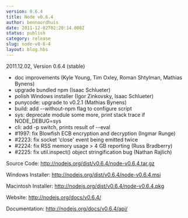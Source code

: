 ```yaml
---
version: 0.6.4
title: Node v0.6.4
author: bennoordhuis
date: 2011-12-02T02:20:14.000Z
status: publish
category: release
slug: node-v0-6-4
layout: blog.hbs
---
```


2011.12.02, Version 0.6.4 (stable)
<ul>
<li>doc improvements (Kyle Young, Tim Oxley, Roman Shtylman, Mathias Bynens)</li>
<li>upgrade bundled npm (Isaac Schlueter)</li>
<li>polish Windows installer (Igor Zinkovsky, Isaac Schlueter)</li>
<li>punycode: upgrade to v0.2.1 (Mathias Bynens)</li>
<li>build: add --without-npm flag to configure script</li>
<li>sys: deprecate module some more, print stack trace if NODE_DEBUG=sys</li>
<li>cli: add -p switch, prints result of --eval</li>
<li>#1997: fix Blowfish ECB encryption and decryption (Ingmar Runge)</li>
<li>#2223: fix socket 'close' event being emitted twice</li>
<li>#2224: fix RSS memory usage &gt; 4 GB reporting (Russ Bradberry)</li>
<li>#2225: fix util.inspect() object stringification bug (Nathan Rajlich)</li>
</ul>
Source Code: <a href="http://nodejs.org/dist/v0.6.4/node-v0.6.4.tar.gz">http://nodejs.org/dist/v0.6.4/node-v0.6.4.tar.gz</a>

Windows Installer: <a href="http://nodejs.org/dist/v0.6.4/node-v0.6.4.msi">http://nodejs.org/dist/v0.6.4/node-v0.6.4.msi</a>

Macintosh Installer: <a href="http://nodejs.org/dist/v0.6.4/node-v0.6.4.pkg">http://nodejs.org/dist/v0.6.4/node-v0.6.4.pkg</a>

Website: <a href="http://nodejs.org/docs/v0.6.4/">http://nodejs.org/docs/v0.6.4/</a>

Documentation: <a href="http://nodejs.org/docs/v0.6.4/api/">http://nodejs.org/docs/v0.6.4/api/</a>

